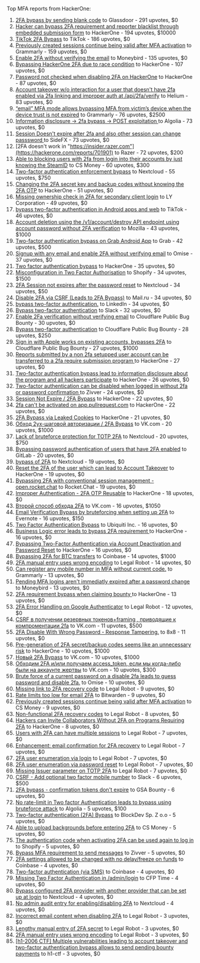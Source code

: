 Top MFA reports from HackerOne:

1. [2FA bypass by sending blank code](https://hackerone.com/reports/897385) to Glassdoor - 291 upvotes, $0
2. [Hacker can bypass 2FA requirement and reporter blacklist through embedded submission form](https://hackerone.com/reports/418767) to HackerOne - 194 upvotes, $10000
3. [TikTok 2FA Bypass](https://hackerone.com/reports/1247108) to TikTok - 186 upvotes, $0
4. [Previously created sessions continue being valid after MFA activation](https://hackerone.com/reports/667739) to Grammarly - 159 upvotes, $0
5. [Enable 2FA without verifying the email](https://hackerone.com/reports/649533) to Moneybird - 135 upvotes, $0
6. [Bypassing HackerOne 2FA due to race condition](https://hackerone.com/reports/2598548) to HackerOne - 107 upvotes, $0
7. [Password not checked when disabling 2FA on HackerOne](https://hackerone.com/reports/587910) to HackerOne - 87 upvotes, $0
8. [Account takeover w/o interaction for a user that doesn't have 2fa enabled via 2fa linking and improper auth at /api/2fa/verify](https://hackerone.com/reports/810880) to Helium - 83 upvotes, $0
9. [“email” MFA mode allows bypassing MFA from victim’s device when the device trust is not expired](https://hackerone.com/reports/665722) to Grammarly - 76 upvotes, $2500
10. [Information disclosure -\> 2fa bypass -\> POST exploitation ](https://hackerone.com/reports/1276373) to Algolia - 73 upvotes, $0
11. [Session Doesn't expire after 2fa and also other session can change passsword ](https://hackerone.com/reports/2234736) to SideFX - 73 upvotes, $0
12. [2FA doesn't work in "https://insider.razer.com"](https://hackerone.com/reports/701901) to Razer - 72 upvotes, $200
13. [Able to blocking users with 2fa from login into their accounts by just knowing the SteamID](https://hackerone.com/reports/1179232) to CS Money - 60 upvotes, $300
14. [Two-factor authentication enforcement bypass](https://hackerone.com/reports/1050244) to Nextcloud - 55 upvotes, $750
15. [Changing the 2FA secret key and backup codes without knowing the 2FA OTP](https://hackerone.com/reports/1139535) to HackerOne - 51 upvotes, $0
16. [Missing ownership check in 2FA for secondary client login](https://hackerone.com/reports/1250474) to LY Corporation - 49 upvotes, $0
17. [bypass two-factor authentication in Android apps and web](https://hackerone.com/reports/1747978) to TikTok - 46 upvotes, $0
18. [Account deletion using the /v1/account/destroy API endpoint using account password without 2FA verification](https://hackerone.com/reports/2197244) to Mozilla - 43 upvotes, $1000
19. [Two-factor authentication bypass on Grab Android App](https://hackerone.com/reports/202425) to Grab - 42 upvotes, $500
20. [Signup with any email and enable 2FA without verifying email](https://hackerone.com/reports/699200) to Omise - 37 upvotes, $0
21. [Two factor authentication bypass](https://hackerone.com/reports/2463279) to HackerOne - 35 upvotes, $0
22. [Misconfiguration in Two Factor Authorisation](https://hackerone.com/reports/178293) to Shopify - 34 upvotes, $1500
23. [2FA Session not expires after the password reset](https://hackerone.com/reports/486693) to Nextcloud - 34 upvotes, $50
24. [Disable 2FA via CSRF (Leads to 2FA Bypass)](https://hackerone.com/reports/670329) to Mail.ru - 34 upvotes, $0
25. [bypass two-factor authentication.](https://hackerone.com/reports/1842183) to LinkedIn - 34 upvotes, $0
26. [Bypass  two-factor authentication](https://hackerone.com/reports/121696) to Slack - 32 upvotes, $0
27. [Enable 2Fa verification without verifying email](https://hackerone.com/reports/1618021) to Cloudflare Public Bug Bounty - 30 upvotes, $0
28. [Bypass two-factor authentication](https://hackerone.com/reports/1664974) to Cloudflare Public Bug Bounty - 28 upvotes, $250
29. [Sign in with Apple works on existing accounts, bypasses 2FA](https://hackerone.com/reports/1593404) to Cloudflare Public Bug Bounty - 27 upvotes, $1000
30. [Reports submitted by a non 2fa setupped user account can be transferred to a 2fa require submission program ](https://hackerone.com/reports/2569993) to HackerOne - 27 upvotes, $0
31. [Two-factor authentication bypass lead to information disclosure about the program and all hackers participate](https://hackerone.com/reports/2486086) to HackerOne - 26 upvotes, $0
32. [Two-factor authentication can be disabled when logged in without 2fa or password confirmation ](https://hackerone.com/reports/992450) to Zivver - 24 upvotes, $0
33. [Session Not Expire / 2FA Bypass](https://hackerone.com/reports/2469706) to HackerOne - 22 upvotes, $0
34. [2fa can't be activated on app.pullrequest.com](https://hackerone.com/reports/2463069) to HackerOne - 22 upvotes, $0
35. [2FA Bypass via Leaked Cookies](https://hackerone.com/reports/2479622) to HackerOne - 21 upvotes, $0
36. [Обход 2ух-шаговой авторизации / 2FA Bypass](https://hackerone.com/reports/163834) to VK.com - 20 upvotes, $1000
37. [Lack of bruteforce protection for TOTP 2FA](https://hackerone.com/reports/1265709) to Nextcloud - 20 upvotes, $750
38. [Bypassing password authentication of users that have 2FA enabled](https://hackerone.com/reports/128085) to GitLab - 20 upvotes, $0
39. [bypass of 2FA](https://hackerone.com/reports/248656) to Nextcloud - 19 upvotes, $0
40. [Reset the 2FA of the user which can lead to Account Takeover](https://hackerone.com/reports/2492631) to HackerOne - 19 upvotes, $0
41. [Bypassing 2FA with conventional session management - open.rocket.chat](https://hackerone.com/reports/1701378) to Rocket.Chat - 19 upvotes, $0
42. [Improper Authentication - 2FA OTP Reusable](https://hackerone.com/reports/2529780) to HackerOne - 18 upvotes, $0
43. [Второй способ обхода 2FA](https://hackerone.com/reports/167121) to VK.com - 16 upvotes, $1050
44. [Email Verification Bypass by bruteforcing when setting up 2FA](https://hackerone.com/reports/1394984) to Evernote - 16 upvotes, $150
45. [Two Factor Authentication Bypass](https://hackerone.com/reports/350288) to Ubiquiti Inc. - 16 upvotes, $0
46. [Business Logic error leads to bypass 2FA requirement ](https://hackerone.com/reports/2571981) to HackerOne - 16 upvotes, $0
47. [Bypassing Two-Factor Authentication via Account Deactivation and Password Reset](https://hackerone.com/reports/2543342) to HackerOne - 16 upvotes, $0
48. [Bypassing 2FA for BTC transfers](https://hackerone.com/reports/10554) to Coinbase - 14 upvotes, $1000
49. [2FA manual entry uses wrong encoding](https://hackerone.com/reports/260390) to Legal Robot - 14 upvotes, $0
50. [Can register any mobile number in MFA without current code.](https://hackerone.com/reports/667740) to Grammarly - 13 upvotes, $0
51. [Pending MFA logins aren't immediatly expired after a password change](https://hackerone.com/reports/743518) to Moneybird - 13 upvotes, $0
52. [2FA requirement bypass when claiming bounty ](https://hackerone.com/reports/2528919) to HackerOne - 13 upvotes, $0
53. [2FA Error Handling on Google Authenticator](https://hackerone.com/reports/249695) to Legal Robot - 12 upvotes, $0
54. [CSRF в получении резервных токенов+framing , приводящие к компроментации 2fa](https://hackerone.com/reports/90165) to VK.com - 11 upvotes, $500
55. [2FA Disable With Wrong Password - Response Tampering.](https://hackerone.com/reports/893085) to 8x8 - 11 upvotes, $0
56. [Pre-generation of 2FA secret/backup codes seems like an unnecessary risk](https://hackerone.com/reports/100509) to HackerOne - 10 upvotes, $1000
57. [Новый 2FA Bypass](https://hackerone.com/reports/179421) to VK.com - 10 upvotes, $1000
58. [Обходим 2FA и/или получаем access_token, если мы когда-либо были на аккаунте жертвы](https://hackerone.com/reports/316078) to VK.com - 10 upvotes, $300
59. [Brute force of a current password on a disable 2fa leads to guess password and disable 2fa.](https://hackerone.com/reports/1465277) to Omise - 10 upvotes, $0
60. [Missing link to 2FA recovery code](https://hackerone.com/reports/249346) to Legal Robot - 9 upvotes, $0
61. [Rate limits too low for email 2FA](https://hackerone.com/reports/979820) to Bitwarden - 9 upvotes, $0
62. [Previously created sessions continue being valid after MFA activation](https://hackerone.com/reports/1185479) to CS Money - 9 upvotes, $0
63. [Non-functional 2FA recovery codes](https://hackerone.com/reports/249337) to Legal Robot - 8 upvotes, $0
64. [Hackers can Invite Collaborators Without 2FA on Programs Requiring 2FA](https://hackerone.com/reports/2575079) to HackerOne - 8 upvotes, $0
65. [Users with 2FA can have multiple sessions](https://hackerone.com/reports/250243) to Legal Robot - 7 upvotes, $0
66. [Enhancement: email confirmation for 2FA recovery](https://hackerone.com/reports/250082) to Legal Robot - 7 upvotes, $0
67. [2FA user enumeration via login](https://hackerone.com/reports/249467) to Legal Robot - 7 upvotes, $0
68. [2FA user enumeration via password reset](https://hackerone.com/reports/249431) to Legal Robot - 7 upvotes, $0
69. [Missing Issuer parameter on TOTP 2FA](https://hackerone.com/reports/251200) to Legal Robot - 7 upvotes, $0
70. [CSRF - Add optional two factor mobile number](https://hackerone.com/reports/155774) to Slack - 6 upvotes, $500
71. [2FA bypass - confirmation tokens don't expire](https://hackerone.com/reports/264090) to GSA Bounty - 6 upvotes, $0
72. [No rate-limit in Two factor Authentication leads to bypass using bruteforce attack](https://hackerone.com/reports/128777) to Algolia - 5 upvotes, $100
73. [Two-factor authentication (2FA) Bypass](https://hackerone.com/reports/708303) to BlockDev Sp. Z o.o - 5 upvotes, $0
74. [Able to upload backgrounds before entering 2FA](https://hackerone.com/reports/1080839) to CS Money - 5 upvotes, $0
75. [The authentication code when activating 2FA can be used again to log in](https://hackerone.com/reports/695041) to Shopify - 5 upvotes, $0
76. [Bypass MFA requirement to send messages](https://hackerone.com/reports/987650) to Zivver - 5 upvotes, $0
77. [2FA settings allowed to be changed with no delay/freeze on funds](https://hackerone.com/reports/16696) to Coinbase - 4 upvotes, $0
78. [Two-factor authentication (via SMS)](https://hackerone.com/reports/66223) to Coinbase - 4 upvotes, $0
79. [Missing Two Factor Authentication in /admin/login](https://hackerone.com/reports/474963) to CFP Time - 4 upvotes, $0
80. [Bypass configured 2FA provider with another provider that can be set up at login](https://hackerone.com/reports/722748) to Nextcloud - 4 upvotes, $0
81. [No admin audit entry for enabling/disabling 2FA](https://hackerone.com/reports/1200989) to Nextcloud - 4 upvotes, $0
82. [Incorrect email content when disabling 2FA](https://hackerone.com/reports/259416) to Legal Robot - 3 upvotes, $0
83. [Lengthy manual entry of 2FA secret](https://hackerone.com/reports/259415) to Legal Robot - 3 upvotes, $0
84. [2FA manual entry uses wrong encoding](https://hackerone.com/reports/260491) to Legal Robot - 3 upvotes, $0
85. [[h1-2006 CTF] Multiple vulnerabilities leading to account takeover and two-factor authentication bypass allows to send pending bounty payments](https://hackerone.com/reports/895722) to h1-ctf - 3 upvotes, $0
